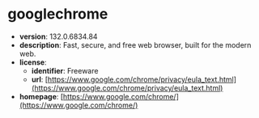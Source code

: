 # googlechrome

- **version**: 132.0.6834.84
- **description**: Fast, secure, and free web browser, built for the modern web.
- **license**:
  - **identifier**: Freeware
  - **url**: [https://www.google.com/chrome/privacy/eula_text.html](https://www.google.com/chrome/privacy/eula_text.html)
- **homepage**: [https://www.google.com/chrome/](https://www.google.com/chrome/)

